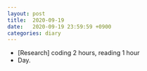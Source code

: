 ```yaml
---
layout: post
title:  2020-09-19
date:   2020-09-19 23:59:59 +0900
categories: diary
---
```


- [Research] coding 2 hours, reading 1 hour
- Day.